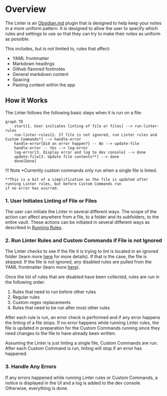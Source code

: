 # Overview

The Linter is an [Obsidian.md](https://obsidian.md/) plugin that is designed to help keep your notes in a more uniform pattern.
It is designed to allow the user to specify which rules and settings to use so that they can try to make
their notes as uniform as possible.

This includes, but is not limited to, rules that affect:

- YAML frontmatter
- Markdown headings
- Github flavored footnotes
- General markdown content
- Spacing
- Pasting content within the app

## How it Works

The Linter follows the following basic steps when it is run on a file:

``` mermaid
graph TD
    start[1. User initiates linting of file or files] --> run-linter-rules
    run-linter-rules[2. If file is not ignored, run Linter rules and Custom Commands*] --> handle-error
    handle-error{Did an error happen?} -- No --> update-file
    handle-error -- Yes --> log-error
    log-error[3. Display error and log to dev console] --> done
    update-file[3. Update file contents**] --> done
    done[Done]
```

!!! Note
    *Currently custom commands only run when a single file is linted.

    **This is a bit of a simplification as the file is updated after running Linter rules, but before Custom Commands run
    if no error has ocurred.

### 1. User Initiates Linting of File or Files

The user can initiate the Linter in several different ways. The scope of the action can affect anywhere from a file,
to a folder and its subfolders, to the entire vault. These actions can be initiated in several different ways as described
in [Running Rules](usage/running-rules.md).

### 2. Run Linter Rules and Custom Commands if File is not Ignored

The Linter checks to see if the file it is trying to lint is located in an ignored folder (learn more [here](usage/disabling-rules.md#ignoring-a-folder)
for more details). If that is the case, the file is skipped. If the file is not ignored, any disabled rules are
pulled from the YAML frontmatter (learn more [here](usage/disabling-rules.md#yaml-frontmatter)).

Once the list of rules that are disabled have been collected, rules are run in the following order:

1. Rules that need to run before other rules
2. Regular rules
3. Custom regex replacements
4. Rules that need to be run after most other rules

After each rule is run, an error check is performed and if any error happens the linting of a file stops. If no error happens while running
Linter rules, the file is updated in preparation for the Custom Commands running since they need changes to the file to have already been written.

Assuming the Linter is just linting a single file, Custom Commands are run. After each Custom Command is run,
linting will stop if an error has happened.

### 3. Handle Any Errors

If any errors happened while running Linter rules or Custom Commands, a notice is displayed in the UI and a log is added to the dev console.
Otherwise, everything is done.
